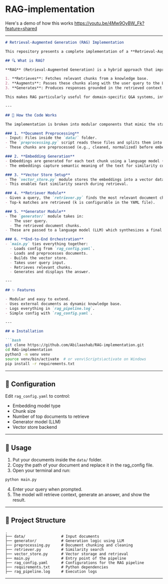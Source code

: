# RAG-implementation


Here's a demo of how this works
https://youtu.be/4Mw9OyBW_Fk?feature=shared

---

```markdown
# Retrieval-Augmented Generation (RAG) Implementation

This repository presents a complete implementation of a **Retrieval-Augmented Generation (RAG)** pipeline, a powerful method that combines retrieval of external knowledge with the generative capabilities of large language models (LLMs). This allows the model to generate grounded, fact-based answers even when the base LLM has limited contextual memory or out-of-date information.

## 🔍 What is RAG?

**RAG** (Retrieval-Augmented Generation) is a hybrid approach that improves the quality and accuracy of LLM responses by fetching relevant external documents at runtime. Instead of relying solely on the model’s training data, it:

1. **Retrieves**: Fetches relevant chunks from a knowledge base.
2. **Augments**: Passes these chunks along with the user query to the LLM.
3. **Generates**: Produces responses grounded in the retrieved context.

This makes RAG particularly useful for domain-specific Q&A systems, internal knowledge bases, technical documentation bots, and more.

---

## 🧠 How the Code Works

The implementation is broken into modular components that mimic the standard RAG workflow. Here's a breakdown of what happens when you run `main.py`:

### 1. **Document Preprocessing**
- Input: Files inside the `data/` folder.
- The `preprocessing.py` script reads these files and splits them into manageable **chunks** based on a specified `chunk_size`.
- These chunks are preprocessed (e.g., cleaned, normalized) before embedding.

### 2. **Embedding Generation**
- Embeddings are generated for each text chunk using a language model (like Sentence Transformers or OpenAI embeddings, configurable in `rag_config.yaml`).
- The embeddings capture semantic meaning of the text for similarity comparison.

### 3. **Vector Store Setup**
- The `vector_store.py` module stores the embeddings into a vector database (like FAISS, Chroma, or any in-memory vector store).
- This enables fast similarity search during retrieval.

### 4. **Retriever Module**
- Given a query, the `retriever.py` finds the most relevant document chunks by comparing query embeddings with stored vectors.
- Top-k matches are retrieved (k is configurable in the YAML file).

### 5. **Generator Module**
- The `generator/` module takes in:
  - The user query.
  - The retrieved document chunks.
- These are passed to a language model (LLM) which synthesizes a final answer using both the query and context.

### 6. **End-to-End Orchestration**
- `main.py` ties everything together:
  - Loads config from `rag_config.yaml`.
  - Loads and preprocesses documents.
  - Builds the vector store.
  - Takes user query input.
  - Retrieves relevant chunks.
  - Generates and displays the answer.

---

## ✨ Features

- Modular and easy to extend.
- Uses external documents as dynamic knowledge base.
- Logs everything in `rag_pipeline.log`.
- Simple config with `rag_config.yaml`.

---

## ⚙️ Installation

```bash
git clone https://github.com/Abilaashab/RAG-implementation.git
cd RAG-implementation
python3 -m venv venv
source venv/bin/activate  # or venv\Scripts\activate on Windows
pip install -r requirements.txt
```

---

## 🔧 Configuration

Edit `rag_config.yaml` to control:

- Embedding model type
- Chunk size
- Number of top documents to retrieve
- Generator model (LLM)
- Vector store backend

---

## 🚀 Usage

1. Put your documents inside the `data/` folder.
2. Copy the path of your document and replace it in the rag_config file.
3. Open your terminal and run:

```bash
python main.py
```

4. Enter your query when prompted.
5. The model will retrieve context, generate an answer, and show the result.

---

## 📁 Project Structure

```
.
├── data/                # Input documents
├── generator/           # Generation logic using LLM
├── preprocessing.py     # Document chunking and cleaning
├── retriever.py         # Similarity search
├── vector_store.py      # Vector storage and retrieval
├── main.py              # Entry point of the pipeline
├── rag_config.yaml      # Configurations for the RAG pipeline
├── requirements.txt     # Python dependencies
├── rag_pipeline.log     # Execution logs
```

---

